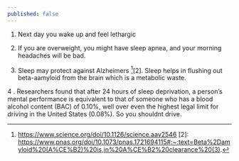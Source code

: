 ```yaml
---
published: false
---
```

  1.  Next day you wake up and feel lethargic
  
  2.  If you are overweight, you might have sleep apnea, and your morning headaches will be bad. 
  
  3. Sleep may protect against Alzheimers [^alzhemirs][2]. Sleep helps in flushing out  beta-aamyloid from the brain which is a metabolic waste.
  
  4 . Researchers found that after 24 hours of sleep deprivation, a person’s mental performance is equivalent to that of someone who has a blood alcohol content (BAC) of 0.10%, well over even the highest legal limit for driving in the United States (0.08%). So you shouldnt drive.
  
  [^alzhemirs]: https://www.science.org/doi/10.1126/science.aav2546
  [2]: https://www.pnas.org/doi/10.1073/pnas.1721694115#:~:text=Beta%2Damyloid%20(A%CE%B2)%20is,in%20A%CE%B2%20clearance%20(3).